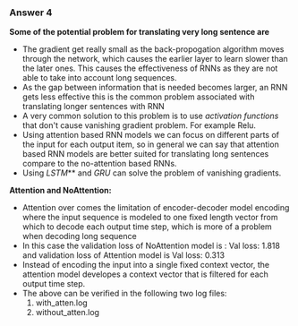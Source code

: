 ### Answer 4 

**Some of the potential problem for translating very long sentence are** 
- The gradient get really small as the back-propogation algorithm moves through the network, which causes the earlier layer to learn slower than the later ones. This causes the effectiveness of RNNs as they are not able to take into account long sequences. 
- As the  gap between information that is needed becomes larger, an RNN gets less effective this is the common problem associated with translating longer sentences with RNN 
- A very common solution to this problem is to use _activation functions_ that don't cause vanishing gradient problem. For example Relu. 
- Using attention based RNN models we can focus on different parts of the input for each output item, so in general we can say that attention based RNN models are better suited for translating long sentences compare to the no-attention based RNNs.
- Using _LSTM_** and _GRU_ can solve the problem of vanishing gradients.

**Attention and NoAttention:**
- Attention over comes the limitation of encoder-decoder model encoding where the input sequence is modeled to one fixed length vector from which to decode each output time step, which is more of a problem when decoding long sequence
- In this case the validation loss of NoAttention model is : Val loss: 1.818 and validation loss of Attention model is Val loss: 0.313 
- Instead of encoding the input into a single fixed context vector, the attention model developes a context vector that is filtered for each output time step.
- The above can be verified in the following two log files:
    1. with_atten.log 
    2. without_atten.log 

